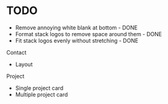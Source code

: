 # TODO

- Remove annoying white blank at bottom - DONE
- Format stack logos to remove space around them - DONE
- Fit stack logos evenly without stretching - DONE

Contact
- Layout


Project
- Single project card
- Multiple project card


